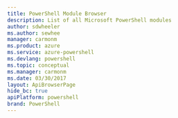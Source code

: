 ```yaml
---
title: PowerShell Module Browser
description: List of all Microsoft PowerShell modules 
author: sdwheeler
ms.author: sewhee
manager: carmonm
ms.product: azure
ms.service: azure-powershell
ms.devlang: powershell
ms.topic: conceptual
ms.manager: carmonm
ms.date: 03/30/2017
layout: ApiBrowserPage
hide_bc: true
apiPlatform: powershell
brand: PowerShell
---
```

